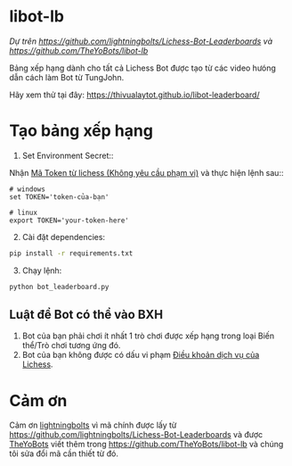 # libot-lb
*Dự trên https://github.com/lightningbolts/Lichess-Bot-Leaderboards và https://github.com/TheYoBots/libot-lb*

Bảng xếp hạng dành cho tất cả Lichess Bot được tạo từ các video hưóng dẫn cách làm Bot từ TungJohn.

Hãy xem thử tại đây: https://thivualaytot.github.io/libot-leaderboard/

# Tạo bảng xếp hạng
1. Set Environment Secret::

Nhận [Mã Token từ lichess (Không yêu cầu phạm vi)](https://lichess.org/account/oauth/token/create?scopes[]=None&description=Bot+Leaderboard+Token) và thực hiện lệnh sau::
```
# windows
set TOKEN='token-của-bạn'

# linux
export TOKEN='your-token-here'
```
2. Cài đặt dependencies:
```bash
pip install -r requirements.txt
```
3. Chạy lệnh:
```bash
python bot_leaderboard.py
```

## Luật để Bot có thể vào BXH
1. Bot của bạn phải chơi ít nhất 1 trò chơi được xếp hạng trong loại Biến thể/Trò chơi tương ứng đó.
2. Bot của bạn không được có dấu vi phạm [Điều khoản dịch vụ của Lichess](https://lichess.org/terms-of-service).

# Cảm ơn
Cảm ơn [lightningbolts](https://github.com/lightningbolts) vì mã chính được lấy từ https://github.com/lightningbolts/Lichess-Bot-Leaderboards và được [TheYoBots](https://github.com/TheYoBots) viết thêm trong https://github.com/TheYoBots/libot-lb và chúng tôi sửa đổi mã cần thiết từ đó.
